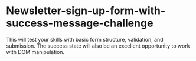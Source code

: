 # Newsletter-sign-up-form-with-success-message-challenge
This will test your skills with basic form structure, validation, and submission. The success state will also be an excellent opportunity to work with DOM manipulation.
